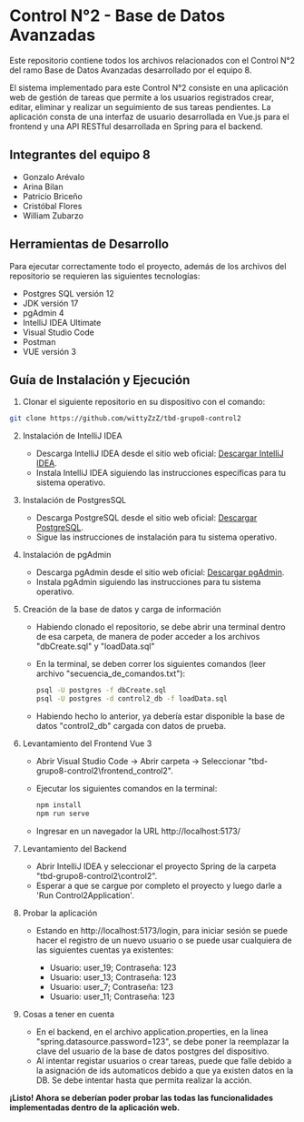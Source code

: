# Control N°2 - Base de Datos Avanzadas
Este repositorio contiene todos los archivos relacionados con el Control N°2 del ramo Base de Datos Avanzadas desarrollado por el equipo 8.

El sistema implementado para este Control N°2 consiste en una aplicación web de gestión de tareas que permite a los usuarios registrados crear, editar, eliminar
y realizar un seguimiento de sus tareas pendientes. La aplicación consta de una interfaz de usuario desarrollada en Vue.js para el frontend y una API RESTful desarrollada en
Spring para el backend.

## Integrantes del equipo 8
* Gonzalo Arévalo
* Arina Bilan
* Patricio Briceño
* Cristóbal Flores
* William Zubarzo

## Herramientas de Desarrollo
Para ejecutar correctamente todo el proyecto, además de los archivos del repositorio se requieren las siguientes tecnologías:

* Postgres SQL versión 12
* JDK versión 17
* pgAdmin 4
* IntelliJ IDEA Ultimate
* Visual Studio Code
* Postman
* VUE versión 3

## Guía de Instalación y Ejecución

1. Clonar el siguiente repositorio en su dispositivo con el comando:

```sh
git clone https://github.com/wittyZzZ/tbd-grupo8-control2
```

2. Instalación de IntelliJ IDEA
   
    * Descarga IntelliJ IDEA desde el sitio web oficial: [Descargar IntelliJ IDEA](https://www.jetbrains.com/idea/download/).
    * Instala IntelliJ IDEA siguiendo las instrucciones específicas para tu sistema operativo.
  
3. Instalación de PostgresSQL
   
    * Descarga PostgreSQL desde el sitio web oficial: [Descargar PostgreSQL](https://www.postgresql.org/download/).
    * Sigue las instrucciones de instalación para tu sistema operativo.
  
4. Instalación de pgAdmin

    * Descarga pgAdmin desde el sitio web oficial: [Descargar pgAdmin](https://www.pgadmin.org/download/).
    * Instala pgAdmin siguiendo las instrucciones para tu sistema operativo.

5. Creación de la base de datos y carga de información

    * Habiendo clonado el repositorio, se debe abrir una terminal dentro de esa carpeta, de manera de poder acceder a los archivos "dbCreate.sql" y "loadData.sql"
    * En la terminal, se deben correr los siguientes comandos (leer archivo "secuencia_de_comandos.txt"):
  
      ```sh
      psql -U postgres -f dbCreate.sql
      psql -U postgres -d control2_db -f loadData.sql
      ```
    * Habiendo hecho lo anterior, ya debería estar disponible la base de datos "control2_db" cargada con datos de prueba.
      
6. Levantamiento del Frontend Vue 3

    * Abrir Visual Studio Code -> Abrir carpeta -> Seleccionar "tbd-grupo8-control2\frontend_control2".
    * Ejecutar los siguientes comandos en la terminal:
      
      ```sh
      npm install
      npm run serve
      ```
    * Ingresar en un navegador la URL http://localhost:5173/

7. Levantamiento del Backend

    * Abrir IntelliJ IDEA y seleccionar el proyecto Spring de la carpeta "tbd-grupo8-control2\control2".
    * Esperar a que se cargue por completo el proyecto y luego darle a 'Run Control2Application'.
  

8. Probar la aplicación

    * Estando en http://localhost:5173/login, para iniciar sesión se puede hacer el registro de un nuevo usuario o se puede usar cualquiera de las siguientes cuentas ya existentes:
      
        * Usuario: user_19; Contraseña: 123
        * Usuario: user_13; Contraseña: 123
        * Usuario: user_7; Contraseña: 123
        * Usuario: user_11; Contraseña: 123
     
9. Cosas a tener en cuenta
    * En el backend, en el archivo application.properties, en la linea "spring.datasource.password=123", se debe poner la reemplazar la clave del usuario de la base de datos postgres del dispositivo.
    * Al intentar registar usuarios o crear tareas, puede que falle debido a la asignación de ids automaticos debido a que ya existen datos en la DB. Se debe intentar hasta que permita realizar la acción.
   
**¡Listo! Ahora se deberían poder probar las todas las funcionalidades implementadas dentro de la aplicación web.**
       


















